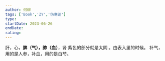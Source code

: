 ```yaml
---
author: 何柳
tags: ['Book','ZY','伤寒论']
type: 
startDate: 2023-06-26
endDate:
rating: 
---
```





肝，心，**脾（气），肺（血）**，肾 
紫色的部分就是太阴 。由表入里的时候。 
补气，用的是人参，补血，用的是白芍。



















